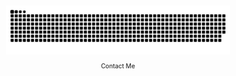 ![Grid Snake](https://raw.githubusercontent.com/1999AZZAR/1999AZZAR/readme/resources/img/grid-snake.svg)


<center>
 Contact Me
</center>
